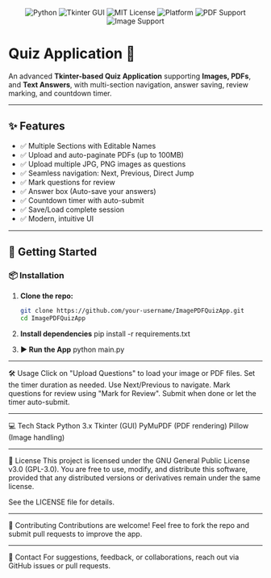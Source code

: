 <p align="center">
  <img src="https://img.shields.io/badge/Made%20with-Python%203.10-blue.svg" alt="Python">
  <img src="https://img.shields.io/badge/GUI-Tkinter-lightgrey.svg" alt="Tkinter GUI">
  <img src="https://img.shields.io/badge/License-MIT-brightgreen.svg" alt="MIT License">
  <img src="https://img.shields.io/badge/Platform-Windows%20%7C%20Linux-blueviolet.svg" alt="Platform">
  <img src="https://img.shields.io/badge/PDF%20Support-Yes-important.svg" alt="PDF Support">
  <img src="https://img.shields.io/badge/Image%20Support-Yes-critical.svg" alt="Image Support">
</p>

# Quiz Application 📝

An advanced **Tkinter-based Quiz Application** supporting **Images, PDFs**, and **Text Answers**, with multi-section navigation, answer saving, review marking, and countdown timer.

---

## ✨ Features

- ✅ Multiple Sections with Editable Names
- ✅ Upload and auto-paginate PDFs (up to 100MB)
- ✅ Upload multiple JPG, PNG images as questions
- ✅ Seamless navigation: Next, Previous, Direct Jump
- ✅ Mark questions for review
- ✅ Answer box (Auto-save your answers)
- ✅ Countdown timer with auto-submit
- ✅ Save/Load complete session
- ✅ Modern, intuitive UI

---

## 🚀 Getting Started

### 📦 Installation

1. **Clone the repo:**
   ```bash
   git clone https://github.com/your-username/ImagePDFQuizApp.git
   cd ImagePDFQuizApp

2. **Install dependencies**
   pip install -r requirements.txt

3. **▶️ Run the App**
   python main.py

---

🛠️ Usage
Click on "Upload Questions" to load your image or PDF files.
Set the timer duration as needed.
Use Next/Previous to navigate.
Mark questions for review using "Mark for Review".
Submit when done or let the timer auto-submit.

---

💻 Tech Stack
Python 3.x
Tkinter (GUI)
PyMuPDF (PDF rendering)
Pillow (Image handling)

---

📜 License
This project is licensed under the GNU General Public License v3.0 (GPL-3.0).
You are free to use, modify, and distribute this software, provided that any distributed versions or derivatives remain under the same license.

See the LICENSE file for details.

---

🤝 Contributing
Contributions are welcome! Feel free to fork the repo and submit pull requests to improve the app.

---

📧 Contact
For suggestions, feedback, or collaborations, reach out via GitHub issues or pull requests.
